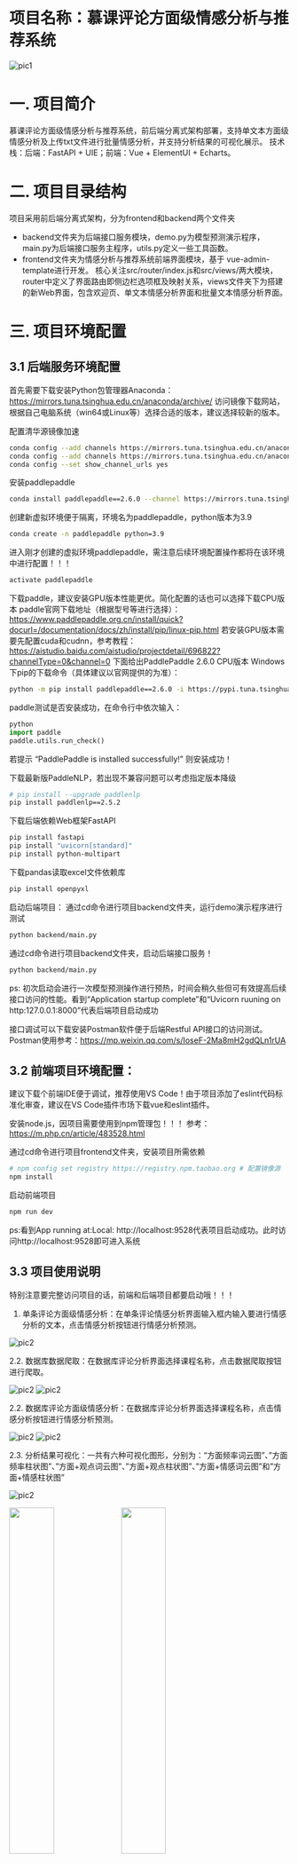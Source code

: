 # 项目名称：慕课评论方面级情感分析与推荐系统

![pic1](./pic/pic1.png)

# 一. 项目简介
慕课评论方面级情感分析与推荐系统，前后端分离式架构部署，支持单文本方面级情感分析及上传txt文件进行批量情感分析，并支持分析结果的可视化展示。
技术栈：后端：FastAPI + UIE；前端：Vue + ElementUI + Echarts。

# 二. 项目目录结构   

项目采用前后端分离式架构，分为frontend和backend两个文件夹

* backend文件夹为后端接口服务模块，demo.py为模型预测演示程序，main.py为后端接口服务主程序，utils.py定义一些工具函数。
* frontend文件夹为情感分析与推荐系统前端界面模块，基于 vue-admin-template进行开发。 核心关注src/router/index.js和src/views/两大模块，router中定义了界面路由即侧边栏选项框及映射关系，views文件夹下为搭建的新Web界面，包含欢迎页、单文本情感分析界面和批量文本情感分析界面。

# 三. 项目环境配置
## 3.1 后端服务环境配置

首先需要下载安装Python包管理器Anaconda：https://mirrors.tuna.tsinghua.edu.cn/anaconda/archive/
访问镜像下载网站，根据自己电脑系统（win64或Linux等）选择合适的版本，建议选择较新的版本。

配置清华源镜像加速

```bash
conda config --add channels https://mirrors.tuna.tsinghua.edu.cn/anaconda/pkgs/free/
conda config --add channels https://mirrors.tuna.tsinghua.edu.cn/anaconda/pkgs/main/
conda config --set show_channel_urls yes
```

安装paddlepaddle

```bash
conda install paddlepaddle==2.6.0 --channel https://mirrors.tuna.tsinghua.edu.cn/anaconda/cloud/Paddle/
```

创建新虚拟环境便于隔离，环境名为paddlepaddle，python版本为3.9

```bash
conda create -n paddlepaddle python=3.9
```

进入刚才创建的虚拟环境paddlepaddle，需注意后续环境配置操作都将在该环境中进行配置！！！

```bash
activate paddlepaddle
```

下载paddle，建议安装GPU版本性能更优。简化配置的话也可以选择下载CPU版本
paddle官网下载地址（根据型号等进行选择）：
https://www.paddlepaddle.org.cn/install/quick?docurl=/documentation/docs/zh/install/pip/linux-pip.html
若安装GPU版本需要先配置cuda和cudnn，参考教程：
https://aistudio.baidu.com/aistudio/projectdetail/696822?channelType=0&channel=0
下面给出PaddlePaddle 2.6.0 CPU版本 Windows下pip的下载命令（具体建议以官网提供的为准）：

```bash
python -m pip install paddlepaddle==2.6.0 -i https://pypi.tuna.tsinghua.edu.cn/simple
```

paddle测试是否安装成功，在命令行中依次输入：

```python
python
import paddle
paddle.utils.run_check()
```

若提示 “PaddlePaddle is installed successfully!” 则安装成功！

下载最新版PaddleNLP，若出现不兼容问题可以考虑指定版本降级

```bash
# pip install --upgrade paddlenlp
pip install paddlenlp==2.5.2
```

下载后端依赖Web框架FastAPI

```bash
pip install fastapi
pip install "uvicorn[standard]"
pip install python-multipart
```

下载pandas读取excel文件依赖库
```bash
pip install openpyxl
```

启动后端项目：
通过cd命令进行项目backend文件夹，运行demo演示程序进行测试
```bash
python backend/main.py
```

通过cd命令进行项目backend文件夹，启动后端接口服务！
```bash
python backend/main.py
```
ps:  初次启动会进行一次模型预测操作进行预热，时间会稍久些但可有效提高后续接口访问的性能。看到“Application startup complete”和“Uvicorn ruuning on http:127.0.0.1:8000”代表后端项目启动成功

接口调试可以下载安装Postman软件便于后端Restful API接口的访问测试。
Postman使用参考：https://mp.weixin.qq.com/s/IoseF-2Ma8mH2gdQLn1rUA

## 3.2  前端项目环境配置：

建议下载个前端IDE便于调试，推荐使用VS Code！由于项目添加了eslint代码标准化审查，建议在VS Code插件市场下载vue和eslint插件。

安装node.js，因项目需要使用到npm管理包！！！
参考：https://m.php.cn/article/483528.html

通过cd命令进行项目frontend文件夹，安装项目所需依赖
```bash
# npm config set registry https://registry.npm.taobao.org # 配置镜像源
npm install
```

启动前端项目
```bash
npm run dev
```
ps:看到App running at:Local: http://localhost:9528代表项目启动成功。此时访问http://localhost:9528即可进入系统

## 3.3 项目使用说明

特别注意要完整访问项目的话，前端和后端项目都要启动哦！！！

1. 单条评论方面级情感分析：在单条评论情感分析界面输入框内输入要进行情感分析的文本，点击情感分析按钮进行情感分析预测。

  ![pic2](./pic/pic2.png)

2.2. 数据库数据爬取：在数据库评论分析界面选择课程名称，点击数据爬取按钮进行爬取。

  ![pic2](./pic/pic3.1.1.png)
  ![pic2](./pic/pic3.1.2.png)

2.2. 数据库评论方面级情感分析：在数据库评论分析界面选择课程名称，点击情感分析按钮进行情感分析预测。

  ![pic2](./pic/pic3.2.1.png)
  ![pic2](./pic/pic3.2.2.png)

2.3. 分析结果可视化：一共有六种可视化图形，分别为：“方面频率词云图”、”方面频率柱状图”、”方面+观点词云图”、”方面+观点柱状图”、”方面+情感词云图”和”方面+情感柱状图”

  ![pic2](./pic/pic4.png)

  <img src="./pic/pic5.png" style="width:40%;" /><img src="./pic/pic6.png" style="width:40%;" />

  <img src="./pic/pic7.png" style="width:40%;" /><img src="./pic/pic8.png" style="width:40%;" />

  <img src="./pic/pic9.png" style="width:40%;" /><img src="./pic/pic10.png" style="width:40%;" />

3. 课程推荐：在课程推荐界面选择课程和关注方面进行推荐，点击推荐按钮即可查看推荐结果。

  ![pic2](./pic/pic11.png)

# 四.参考学习资料：

1. FastAPI官方文档：https://fastapi.tiangolo.com/zh/
2. Postman使用教程：https://mp.weixin.qq.com/s/IoseF-2Ma8mH2gdQLn1rUA
3. Vue官方文档：https://v3.cn.vuejs.org/
4. ElementUI文档：https://v3.cn.vuejs.org/
5. vue-admin-template：https://github.com/PanJiaChen/vue-admin-template
6. ECharts：https://echarts.apache.org/zh/index.html




